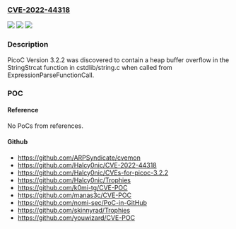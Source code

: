 ### [CVE-2022-44318](https://cve.mitre.org/cgi-bin/cvename.cgi?name=CVE-2022-44318)
![](https://img.shields.io/static/v1?label=Product&message=n%2Fa&color=blue)
![](https://img.shields.io/static/v1?label=Version&message=n%2Fa&color=blue)
![](https://img.shields.io/static/v1?label=Vulnerability&message=n%2Fa&color=brighgreen)

### Description

PicoC Version 3.2.2 was discovered to contain a heap buffer overflow in the StringStrcat function in cstdlib/string.c when called from ExpressionParseFunctionCall.

### POC

#### Reference
No PoCs from references.

#### Github
- https://github.com/ARPSyndicate/cvemon
- https://github.com/Halcy0nic/CVE-2022-44318
- https://github.com/Halcy0nic/CVEs-for-picoc-3.2.2
- https://github.com/Halcy0nic/Trophies
- https://github.com/k0mi-tg/CVE-POC
- https://github.com/manas3c/CVE-POC
- https://github.com/nomi-sec/PoC-in-GitHub
- https://github.com/skinnyrad/Trophies
- https://github.com/youwizard/CVE-POC

